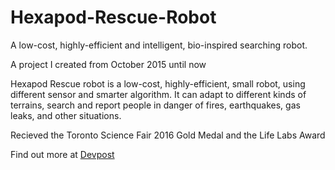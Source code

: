 # Hexapod-Rescue-Robot
A low-cost, highly-efficient and intelligent, bio-inspired searching robot.

A project I created from October 2015 until now

Hexapod Rescue robot is a low-cost, highly-efficient, small robot, using different sensor and smarter algorithm. It can adapt
to different kinds of terrains, search and report people in danger of fires, earthquakes, gas leaks, and other situations.

Recieved the Toronto Science Fair 2016 Gold Medal and the Life Labs Award

Find out more at [Devpost](https://devpost.com/software/hexapod-rescue-robot)
